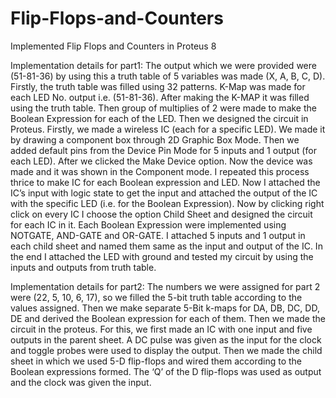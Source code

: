 # Flip-Flops-and-Counters
Implemented Flip Flops and Counters in Proteus 8

Implementation details for part1:
The output which we were provided were (51-81-36) by using this a truth table of 5 variables was made (X, A, B, C, D). Firstly, the truth table was filled using 32 patterns. K-Map was made for each LED No. output i.e. (51-81-36). After making the K-MAP it was filled using the truth table. Then group of multiplies of 2 were made to make the Boolean Expression for each of the LED. Then we designed the circuit in Proteus. Firstly, we made a wireless IC (each for a specific LED). We made it by drawing a component box through 2D Graphic Box Mode. Then we added default pins from the Device Pin Mode for 5 inputs and 1 output (for each LED). After we clicked the Make Device option. Now the device was made and it was shown in the Component mode. I repeated this process thrice to make IC for each Boolean expression and LED. Now I attached the IC’s input with logic state to get the input and attached the output of the IC with the specific LED (i.e. for the Boolean Expression). Now by clicking right click on every IC I choose the option Child Sheet and designed the circuit for each IC in it. Each Boolean Expression were implemented using NOTGATE, AND-GATE and OR-GATE. I attached 5 inputs and 1 output in each child sheet and named them same as the input and output of the IC. In the end I attached the LED with ground and tested my circuit by using the inputs and outputs from truth table.

Implementation details for part2:
The numbers we were assigned for part 2 were (22, 5, 10, 6, 17), so we filled the 5-bit truth table according to the values assigned. Then we make separate 5-Bit k-maps for DA, DB, DC, DD, DE and derived the Boolean expression for each of them. Then we made the circuit in the proteus. For this, we first made an IC with one input and five outputs in the parent sheet. A DC pulse was given as the input for the clock and toggle probes were used to display the output. Then we made the child sheet in which we used 5-D flip-flops and wired them according to the Boolean expressions formed. The ‘Q’ of the D flip-flops was used as output and the clock was given the input.
